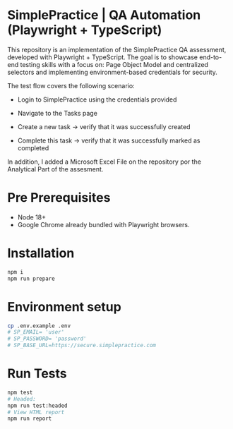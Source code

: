 # SimplePractice | QA Automation (Playwright + TypeScript)

This repository is an implementation of the SimplePractice QA assessment, developed with Playwright + TypeScript.
The goal is to showcase end-to-end testing skills with a focus on: 
Page Object Model and centralized selectors and implementing environment-based credentials for security.

The test flow  covers the following scenario:
* Login to SimplePractice using the credentials provided

* Navigate to the Tasks page

* Create a new task → verify that it was successfully created

* Complete this task → verify that it was successfully marked as completed

In addition, I added a Microsoft Excel File on the repository por the Analytical Part of the assesment.

# Pre Prerequisites
- Node 18+
- Google Chrome already bundled with Playwright browsers.

# Installation
```bash
npm i
npm run prepare
```
# Environment setup
```bash
cp .env.example .env
# SP_EMAIL= 'user'
# SP_PASSWORD= 'password'
# SP_BASE_URL=https://secure.simplepractice.com
```
# Run Tests
```bash
npm test
# Headed:
npm run test:headed
# View HTML report
npm run report
```
